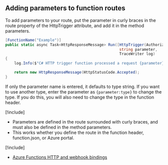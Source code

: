 ## Adding parameters to function routes

To add parameters to your route, put the parameter in curly braces in the route property of the HttpTrigger attribute, and add it in the method parameters.

```csharp
[FunctionName("Example")]
public static async Task<HttpResponseMessage> Run([HttpTrigger(AuthorizationLevel.Anonymous, "GET", Route="Example/{parameter}")]HttpRequestMessage req,
                                                   string parameter,
                                                   TraceWriter log)
{
    log.Info($"C# HTTP trigger function processed a request {parameter}");

    return new HttpResponseMessage(HttpStatusCode.Accepted);
}
```
If only the parameter name is entered, it defaults to type string. If you want to use another type, enter the parameter as `{parameter:type}` to change the type. If you do this, you will also need to change the type in the function header.

[!include[](../includes/takeaways-heading.md)]

- Parameters are defined in the route surrounded with curly braces, and must also be defined in the method parameters.
- This works whether you define the route in the function header, function.json, or Azure portal.

[!include[](../includes/read-more-heading.md)]

- [Azure Functions HTTP and webhook bindings](https://docs.microsoft.com/azure/azure-functions/functions-bindings-http-webhook)